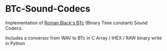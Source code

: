 BTc-Sound-Codecs
================

Implementation of [Roman Black's BTc](http://www.romanblack.com/btc_alg.htm) (Binary Time constant) Sound Codecs.

Includes a conversor from WAV to BTc in C Array / IHEX / RAW binary write in Python
